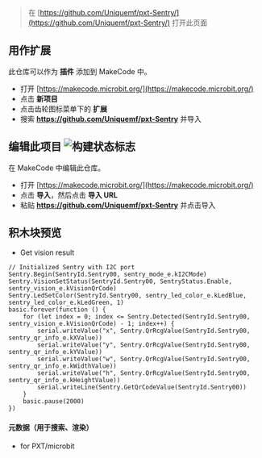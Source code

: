 
> 在 [https://github.com/Uniquemf/pxt-Sentry/](https://github.com/Uniquemf/pxt-Sentry/) 打开此页面

## 用作扩展

此仓库可以作为 **插件** 添加到 MakeCode 中。

* 打开 [https://makecode.microbit.org/](https://makecode.microbit.org/)
* 点击 **新项目**
* 点击齿轮图标菜单下的 **扩展**
* 搜索 **https://github.com/Uniquemf/pxt-Sentry** 并导入

## 编辑此项目 ![构建状态标志](https://github.com/Uniquemf/pxt-Sentry/workflows/MakeCode/badge.svg)

在 MakeCode 中编辑此仓库。

* 打开 [https://makecode.microbit.org/](https://makecode.microbit.org/)
* 点击 **导入**，然后点击 **导入 URL**
* 粘贴 **https://github.com/Uniquemf/pxt-Sentry** 并点击导入

## 积木块预览

* Get vision result

```blocks
// Initialized Sentry with I2C port
Sentry.Begin(SentryId.Sentry00, sentry_mode_e.kI2CMode)
Sentry.VisionSetStatus(SentryId.Sentry00, SentryStatus.Enable, sentry_vision_e.kVisionQrCode)
Sentry.LedSetColor(SentryId.Sentry00, sentry_led_color_e.kLedBlue, sentry_led_color_e.kLedGreen, 1)
basic.forever(function () {
    for (let index = 0; index <= Sentry.Detected(SentryId.Sentry00, sentry_vision_e.kVisionQrCode) - 1; index++) {
        serial.writeValue("x", Sentry.QrRcgValue(SentryId.Sentry00, sentry_qr_info_e.kXValue))
        serial.writeValue("y", Sentry.QrRcgValue(SentryId.Sentry00, sentry_qr_info_e.kYValue))
        serial.writeValue("w", Sentry.QrRcgValue(SentryId.Sentry00, sentry_qr_info_e.kWidthValue))
        serial.writeValue("h", Sentry.QrRcgValue(SentryId.Sentry00, sentry_qr_info_e.kHeightValue))
        serial.writeLine(Sentry.GetQrCodeValue(SentryId.Sentry00))
    }
    basic.pause(2000)
})

```

#### 元数据（用于搜索、渲染）

* for PXT/microbit
<script src="https://makecode.com/gh-pages-embed.js"></script><script>makeCodeRender("{{ site.makecode.home_url }}", "{{ site.github.owner_name }}/{{ site.github.repository_name }}");</script>
